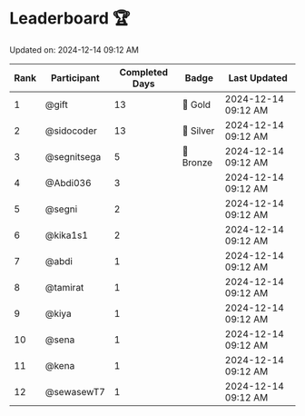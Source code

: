 # Leaderboard 🏆

Updated on: 2024-12-14 09:12 AM

| Rank | Participant       | Completed Days | Badge      | Last Updated         |
|------|-------------------|----------------|------------|----------------------|
| 1    | @gift             | 13             | 🏅 Gold     | 2024-12-14 09:12 AM |
| 2    | @sidocoder        | 13             | 🥈 Silver   | 2024-12-14 09:12 AM |
| 3    | @segnitsega       | 5              | 🥉 Bronze   | 2024-12-14 09:12 AM |
| 4    | @Abdi036          | 3              |            | 2024-12-14 09:12 AM |
| 5    | @segni            | 2              |            | 2024-12-14 09:12 AM |
| 6    | @kika1s1          | 2              |            | 2024-12-14 09:12 AM |
| 7    | @abdi             | 1              |            | 2024-12-14 09:12 AM |
| 8    | @tamirat          | 1              |            | 2024-12-14 09:12 AM |
| 9    | @kiya             | 1              |            | 2024-12-14 09:12 AM |
| 10   | @sena             | 1              |            | 2024-12-14 09:12 AM |
| 11   | @kena             | 1              |            | 2024-12-14 09:12 AM |
| 12   | @sewasewT7        | 1              |            | 2024-12-14 09:12 AM |
